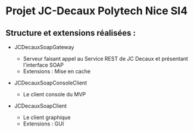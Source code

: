 # Projet JC-Decaux Polytech Nice SI4

## Structure et extensions réalisées :

* JCDecauxSoapGateway
	* Serveur faisant appel au Service REST de JC Decaux et présentant l'interface SOAP
	* Extensions : Mise en cache

* JCDecauxSoapConsoleClient
	* Le client console du MVP

* JCDecauxSoapClient
	* Le client graphique
	* Extensions : GUI